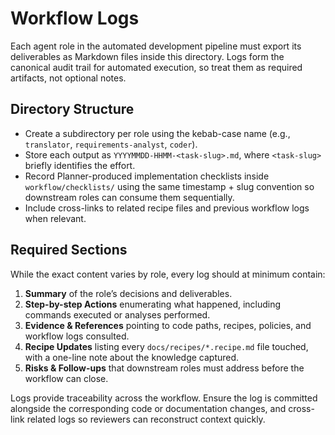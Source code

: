 # Workflow Logs

Each agent role in the automated development pipeline must export its deliverables as Markdown files inside this directory. Logs form the canonical audit trail for automated execution, so treat them as required artifacts, not optional notes.

## Directory Structure
- Create a subdirectory per role using the kebab-case name (e.g., `translator`, `requirements-analyst`, `coder`).
- Store each output as `YYYYMMDD-HHMM-<task-slug>.md`, where `<task-slug>` briefly identifies the effort.
- Record Planner-produced implementation checklists inside `workflow/checklists/` using the same timestamp + slug convention so downstream roles can consume them sequentially.
- Include cross-links to related recipe files and previous workflow logs when relevant.

## Required Sections
While the exact content varies by role, every log should at minimum contain:
1. **Summary** of the role’s decisions and deliverables.
2. **Step-by-step Actions** enumerating what happened, including commands executed or analyses performed.
3. **Evidence & References** pointing to code paths, recipes, policies, and workflow logs consulted.
4. **Recipe Updates** listing every `docs/recipes/*.recipe.md` file touched, with a one-line note about the knowledge captured.
5. **Risks & Follow-ups** that downstream roles must address before the workflow can close.

Logs provide traceability across the workflow. Ensure the log is committed alongside the corresponding code or documentation changes, and cross-link related logs so reviewers can reconstruct context quickly.
